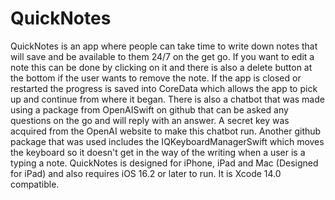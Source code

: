 # QuickNotes
QuickNotes is an app where people can take time to write down notes that will save and be available to them 24/7 on the get go. If you want to edit a note this can be done by clicking on it and there is also a delete button at the bottom if the user wants to remove the note. If the app is closed or restarted the progress is saved into CoreData which allows the app to pick up and continue from where it began. There is also a chatbot that was made using a package from OpenAISwift on github that can be asked any questions on the go and will reply with an answer. A secret key was acquired from the OpenAI website to make this chatbot run. Another github package that was used includes the IQKeyboardManagerSwift which moves the keyboard so it doesn't get in the way of the writing when a user is a typing a note. QuickNotes is designed for iPhone, iPad and Mac (Designed for iPad) and also requires iOS 16.2 or later to run. It is Xcode 14.0 compatible.
